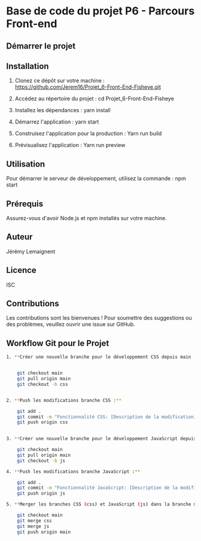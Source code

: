 # Base de code du projet P6 - Parcours Front-end

## Démarrer le projet

## Installation

1. Clonez ce dépôt sur votre machine : https://github.com/Jerem16/Projet_6-Front-End-Fisheye.git

2. Accédez au répertoire du projet : cd Projet_6-Front-End-Fisheye

3. Installez les dépendances : yarn install

4. Démarrez l'application :  yarn start

5. Construisez l'application pour la production : Yarn run build

6. Prévisualisez l'application : Yarn run preview

## Utilisation

Pour démarrer le serveur de développement, utilisez la commande : npm start

## Prérequis

Assurez-vous d'avoir Node.js et npm installés sur votre machine.

## Auteur

Jérémy Lemaignent

## Licence

ISC

## Contributions

Les contributions sont les bienvenues ! Pour soumettre des suggestions ou des problèmes, veuillez ouvrir une issue sur GitHub.

## Workflow Git pour le Projet

```bash
1. **Créer une nouvelle branche pour le développement CSS depuis main :**


    git checkout main
    git pull origin main
    git checkout -b css


2. **Push les modifications branche CSS :**

    git add .
    git commit -m "Fonctionnalité CSS: [Description de la modification]"
    git push origin css
    

3. **Créer une nouvelle branche pour le développement JavaScript depuis main :**

    git checkout main
    git pull origin main
    git checkout -b js

4. **Push les modifications branche JavaScript :**

    git add .
    git commit -m "Fonctionnalité JavaScript: [Description de la modification]"
    git push origin js

5. **Merger les branches CSS (css) et JavaScript (js) dans la branche main lorsque le travail est terminé :**

    git checkout main
    git merge css
    git merge js
    git push origin main
```

